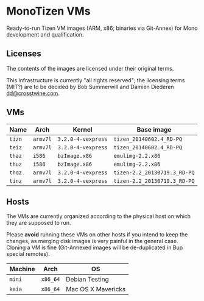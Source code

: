 # MonoTizen VMs

Ready-to-run Tizen VM images (ARM, x86; binaries via Git-Annex) for
Mono development and qualification.

## Licenses

The contents of the images are licensed under their original terms.

This infrastructure is currently "all rights reserved"; the licensing
terms (MIT?) are to be decided by Bob Summerwill and Damien Diederen
<dd@crosstwine.com>.

## VMs

| Name   | Arch     | Kernel             | Base image                   |
|--------|----------|--------------------|------------------------------|
| `tizn` | `armv7l` | `3.2.0-4-vexpress` | `tizen_20140602.4_RD-PQ`     |
| `teiz` | `armv7l` | `3.2.0-4-vexpress` | `tizen_20140602.4_RD-PQ`     |
| `thaz` | `i586`   | `bzImage.x86`      | `emulimg-2.2.x86`            |
| `thuz` | `i586`   | `bzImage.x86`      | `emulimg-2.2.x86`            |
| `thoz` | `armv7l` | `3.2.0-4-vexpress` | `tizen-2.2_20130719.3_RD-PQ` |
| `tinz` | `armv7l` | `3.2.0-4-vexpress` | `tizen-2.2_20130719.3_RD-PQ` |

## Hosts

The VMs are currently organized according to the physical host on
which they are supposed to run.

Please **avoid** running these VMs on other hosts if you intend to
keep the changes, as merging disk images is very painful in the
general case.  Cloning a VM is fine (Git-Annexed images will be
de-duplicated in Bup special remotes).

| Machine | Arch     | OS                 |
|---------|----------|--------------------|
| `mini`  | `x86_64` | Debian Testing     |
| `kaia`  | `x86_64` | Mac OS X Mavericks |
